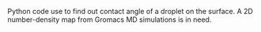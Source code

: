 Python code use to find out contact angle of a droplet on the surface. A 2D number-density map from Gromacs MD simulations is in need.
